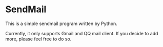 # SendMail
This is a simple sendmail program written by Python. 

Currently, it only supports Gmail and QQ mail client. If you decide to add more, please feel free to do so.

